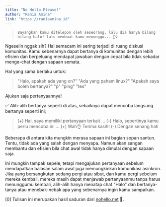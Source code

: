 ```yaml
---
title: "No Hello Please!"
author: "Rania Amina"
link: "https://raniaamina.id"
---
```


> `Bayangkan kamu ditelepon oleh seseorang, lalu dia hanya bilang bilang halo! lalu membuat kamu menunggu... 🤦‍♀️`

Ngeselin nggak sih? Hal semacam ini sering terjadi di ruang diskusi komunitas. Kamu sebenarnya dapat bertanya di komunitas dengan lebih efisien dan berpeluang mendapat jawaban dengan cepat bila tidak sekadar menge-chat dengan sapaan semata. 

Hal yang sama berlaku untuk:

> "Halo, apakah ada yang on?"
> "Ada yang paham linux?"
> "Apakah saya boleh bertanya?"
> "p"
> "ping"
> "tes"

Ajukan saja pertanyaannya!

✅ Alih-alih bertanya seperti di atas, sebaiknya dapat mencoba langsung bertanya seperti ini;
> (+) Hai, saya memiliki pertanyaan terkait ...
> (-) Halo, sepertinya kamu perlu mencoba ini ...
> (+) Wah👌 Terima kasih!
> (-) Dengan senang hati

Beberapa di antara kita mungkin merasa sapaan ini bagian sopan santun. Tentu, tidak ada yang salah dengan menyapa. Namun akan sangan membantu dan efisien bila chat awal tidak hanya dimulai dengan sapaan saja.

Ini mungkin tampak sepele, tetapi mengajukan pertanyaan sebelum mendapatkan balasan salam awal juga memungkinkan komunikasi asinkron. Jika yang bersangkutan sedang pergi atau sibut, dan kamu pergi sebelum mereka kembali, mereka masih dapat menjawab pertanyaanmu tanpa harus menunggumu kembali, alih-alih hanya menatap chat "Halo" dan bertanya-tanya atau menebak-nebak apa yang sebenarnya ingin kamu sampaikan.

[0] Tulisan ini merupakan hasil saduran dari [nohello.net](https://nohello.net) 🎉.